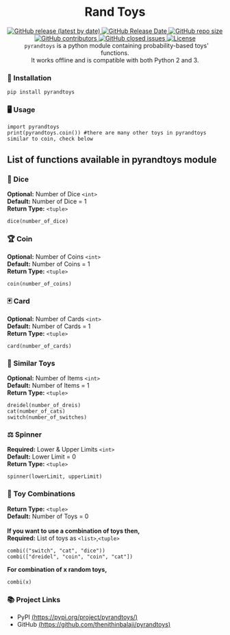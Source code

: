<h1 align = "center">Rand Toys</h1></center>

<p align = "center">

  <a href = "https://github.com/thenithinbalaji/pyrandtoys/releases">
<img alt="GitHub release (latest by date)" src="https://img.shields.io/github/v/release/thenithinbalaji/pyrandtoys?color=blueviolet">
  </a>

  <a href = "https://github.com/thenithinbalaji/pyrandtoys/releases">
<img alt="GitHub Release Date" src="https://img.shields.io/github/release-date/thenithinbalaji/pyrandtoys?color=blue">
  </a>

  <a href = "https://github.com/thenithinbalaji/pyrandtoys">
<img alt="GitHub repo size" src="https://img.shields.io/github/repo-size/thenithinbalaji/pyrandtoys?color=red">
  </a>
  
<br>

  <a href = "https://github.com/thenithinbalaji/pyrandtoys/graphs/contributors">
<img alt="GitHub contributors" src="https://img.shields.io/github/contributors/thenithinbalaji/pyrandtoys?color=ff69b4"> 
  </a>

  <a href = "https://github.com/thenithinbalaji/pyrandtoys/issues?q=is%3Aissue+is%3Aclosed">
<img alt="GitHub closed issues" src="https://img.shields.io/github/issues-closed/thenithinbalaji/pyrandtoys?color=success">
  </a>

  <a href = "https://github.com/thenithinbalaji/pyrandtoys/blob/main/LICENSE.md">
<img alt="License" src="https://img.shields.io/github/license/thenithinbalaji/pyrandtoys"> 
  </a>
  
<br>
<code> pyrandtoys</code> is a python module containing probability-based toys' functions. <br> It works offline and is compatible with both Python 2 and 3. 

</p>

### 🔮 Installation

``` 
pip install pyrandtoys
```

### 🖥️ Usage

```
import pyrandtoys
print(pyrandtoys.coin()) #there are many other toys in pyrandtoys similar to coin, check below
```
## List of functions available in pyrandtoys module

### 🎲 Dice

**Optional:** Number of Dice `<int>`   
**Default:** Number of Dice = 1   
**Return Type:** `<tuple>`   
```
dice(number_of_dice)
```

### 🏆 Coin

**Optional:** Number of Coins `<int>`    
**Default:** Number of Coins = 1    
**Return Type:** `<tuple>`    
```
coin(number_of_coins)
```

### 🃏 Card
**Optional:** Number of Cards `<int>`    
**Default:** Number of Cards = 1    
**Return Type:** `<tuple>`    
```
card(number_of_cards)
```

### 🧮 Similar Toys

**Optional:** Number of Items `<int>`    
**Default:** Number of Items = 1    
**Return Type:** `<tuple>`    
```
dreidel(number_of_dreis)
cat(number_of_cats)
switch(number_of_switches)
```

### ⚖️ Spinner

**Required:** Lower & Upper Limits `<int>`    
**Default:** Lower Limit = 0    
**Return Type:** `<tuple>`    
```
spinner(lowerLimit, upperLimit) 
```

### 🥂 Toy Combinations
**Return Type:** `<tuple>`      
**Default:** Number of Toys = 0     
<br>
**If you want to use a combination of toys then,**        
**Required:** List of toys as `<list>`,`<tuple>`        
```
combi(("switch", "cat", "dice"))
combi(["dreidel", "coin", "coin", "cat"])
```

**For combination of x random toys,**    

```
combi(x)
```

### 📚 Project Links

+ PyPI [(https://pypi.org/project/pyrandtoys/)](https://pypi.org/project/pyrandtoys/)
+ GitHub [(https://github.com/thenithinbalaji/pyrandtoys)](https://github.com/thenithinbalaji/pyrandtoys)

